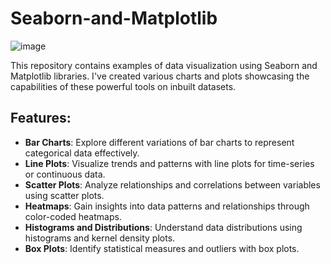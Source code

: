 # Seaborn-and-Matplotlib

![image](https://github.com/nikhilbordekar/Seaborn-and-Matplotlib/assets/121897260/539411ae-8449-4879-9981-8722a540d690)

This repository contains examples of data visualization using Seaborn and Matplotlib libraries. I've created various charts and plots showcasing the capabilities of these powerful tools on inbuilt datasets.

## Features:
- **Bar Charts**: Explore different variations of bar charts to represent categorical data effectively.
- **Line Plots**: Visualize trends and patterns with line plots for time-series or continuous data.
- **Scatter Plots**: Analyze relationships and correlations between variables using scatter plots.
- **Heatmaps**: Gain insights into data patterns and relationships through color-coded heatmaps.
- **Histograms and Distributions**: Understand data distributions using histograms and kernel density plots.
- **Box Plots**: Identify statistical measures and outliers with box plots.
